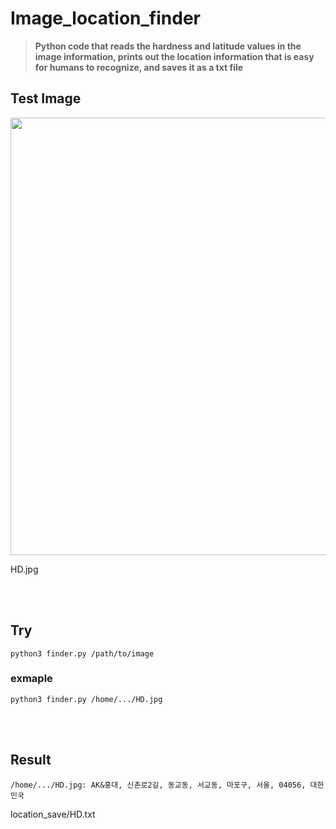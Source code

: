 # Image_location_finder

>**Python code that reads the hardness and latitude values in the image information, prints out the location information that is easy for humans to recognize, and saves it as a txt file**

## Test Image

<img src="https://github.com/pix3000/Image_location_finder/assets/51011169/d1f94e3f-f6da-4eb2-a024-bad4e7510c53" width="700"/>

HD.jpg      

<br/>
<br/>  

## Try
```
python3 finder.py /path/to/image
```
### exmaple
```
python3 finder.py /home/.../HD.jpg
```
<br/>
<br/>
 
## Result
```
/home/.../HD.jpg: AK&홍대, 신촌로2길, 동교동, 서교동, 마포구, 서울, 04056, 대한민국
```
location_save/HD.txt
